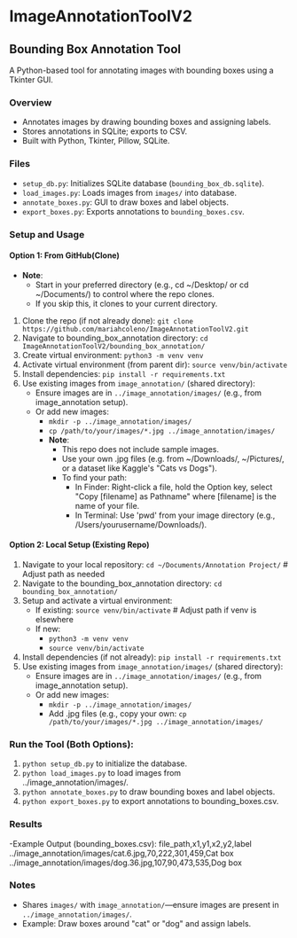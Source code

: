 # ImageAnnotationToolV2 
## Bounding Box Annotation Tool
A Python-based tool for annotating images with bounding boxes using a Tkinter GUI.

### Overview
- Annotates images by drawing bounding boxes and assigning labels.
- Stores annotations in SQLite; exports to CSV.
- Built with Python, Tkinter, Pillow, SQLite.

### Files
- `setup_db.py`: Initializes SQLite database (`bounding_box_db.sqlite`).
- `load_images.py`: Loads images from `images/` into database.
- `annotate_boxes.py`: GUI to draw boxes and label objects.
- `export_boxes.py`: Exports annotations to `bounding_boxes.csv`.

### Setup and Usage 
#### Option 1: From GitHub(Clone)
- **Note**:
  - Start in your preferred directory (e.g., cd ~/Desktop/ or cd ~/Documents/) to control where the repo clones.
  - If you skip this, it clones to your current directory.
1. Clone the repo (if not already done): `git clone https://github.com/mariahcoleno/ImageAnnotationToolV2.git`                                      
2. Navigate to bounding_box_annotation directory: `cd ImageAnnotationToolV2/bounding_box_annotation/`
3. Create virtual environment: `python3 -m venv venv`
4. Activate virtual environment (from parent dir): `source venv/bin/activate`
5. Install dependencies: `pip install -r requirements.txt`
6. Use existing images from `image_annotation/` (shared directory):
   - Ensure images are in `../image_annotation/images/` (e.g., from image_annotation setup).
   - Or add new images:  
     - `mkdir -p ../image_annotation/images/`
     - `cp /path/to/your/images/*.jpg ../image_annotation/images/`
     - **Note**:
       - This repo does not include sample images.
       - Use your own .jpg files (e.g. from ~/Downloads/, ~/Pictures/, or a dataset like Kaggle's "Cats vs Dogs").
       - To find your path:
         - In Finder: Right-click a file, hold the Option key, select "Copy [filename] as Pathname" where [filename] is the name of your file.
         - In Terminal: Use 'pwd' from your image directory (e.g., /Users/yourusername/Downloads/).
#### Option 2: Local Setup (Existing Repo)
1. Navigate to your local repository: `cd ~/Documents/Annotation Project/` # Adjust path as needed
2. Navigate to the bounding_box_annotation directory: `cd bounding_box_annotation/`
3. Setup and activate a virtual environment:
   - If existing: `source venv/bin/activate` # Adjust path if venv is elsewhere
   - If new: 
     - `python3 -m venv venv`
     - `source venv/bin/activate`
4. Install dependencies (if not already): `pip install -r requirements.txt`
5. Use existing images from `image_annotation/images/` (shared directory):
   - Ensure images are in `../image_annotation/images/` (e.g., from image_annotation setup).
   - Or add new images:
     - `mkdir -p ../image_annotation/images/`
     - Add .jpg files (e.g., copy your own: `cp /path/to/your/images/*.jpg ../image_annotation/images/`

### Run the Tool (Both Options):
1. `python setup_db.py` to initialize the database.
2. `python load_images.py` to load images from ../image_annotation/images/.
3. `python annotate_boxes.py` to draw bounding boxes and label objects.
4. `python export_boxes.py` to export annotations to bounding_boxes.csv.

### Results
-Example Output (bounding_boxes.csv):
 file_path,x1,y1,x2,y2,label
 ../image_annotation/images/cat.6.jpg,70,222,301,459,Cat box
 ../image_annotation/images/dog.36.jpg,107,90,473,535,Dog box 

### Notes
- Shares `images/` with `image_annotation/`—ensure images are present in `../image_annotation/images/`.
- Example: Draw boxes around "cat" or "dog" and assign labels.

